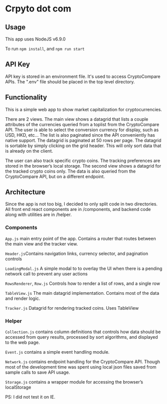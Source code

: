 # Crpyto dot com

## Usage
This app uses NodeJS v6.9.0

To run
`npm install`, and
`npm run start`

## API Key
API key is stored in an environment file. It's used to access CryptoCompare APIs. The ".env" file should be placed in the top level directory.

## Functionality
This is a simple web app to show market capitalization for cryptocurrencies.

There are 2 views. The main view shows a datagrid that lists a couple attributes of the currencies queried from a toplist from the CryptoCompare API. The user is able to select the conversion currency for display, such as USD, HKD, etc… The list is also paginated since the API conveniently has native support. The datagrid is paginated at 50 rows per page. The datagrid is sortable by simply clicking on the grid header. This will only sort data that is already on the client.

The user can also track specific crypto coins. The tracking preferences are stored in the browser’s local storage. The second view shows a datagrid for the tracked crypto coins only. The data is also queried from the CryptoCompare API, but on a different endpoint.

## Architecture
Since the app is not too big, I decided to only split code in two directories. All front end react components are in /components, and backend code along with utilities are in /helper.

### Components
`App.js` main entry point of the app. Contains a router that routes between the main view and the tracker view.

`Header.js`Contains navigation links, currency selector, and pagination controls

`LoadingModal.js` A simple modal to to overlay the UI when there is a pending network call to prevent any user actions

`RowsRenderer`, `Row.js` Controls how to render a list of rows, and a single row

`TableView.js` The main datagrid implementation. Contains most of the data and render logic.

`Tracker.js` Datagrid for rendering tracked coins. Uses TableView


### Helper
`Collection.js` contains column definitions that controls how data should be accessed from query results, processed by sort algorithms, and displayed to the web page.

`Event.js` contains a simple event handling module.

`Network.js` contains endpoint handling for the CryptoCompare API. Though most of the development time was spent using local json files saved from sample calls to save API usage.

`Storage.js` contains a wrapper module for accessing the browser’s localStorage

PS: I did not test it on IE.